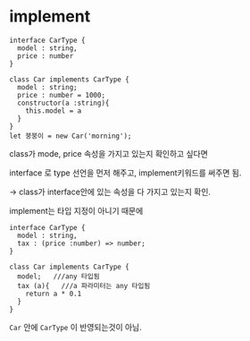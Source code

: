 # implement

```tsx
interface CarType {
  model : string,
  price : number
}

class Car implements CarType {
  model : string;
  price : number = 1000;
  constructor(a :string){
    this.model = a
  }
}
let 붕붕이 = new Car('morning');
```

class가 mode, price  속성을 가지고 있는지 확인하고 싶다면

interface 로 type 선언을 먼저 해주고, implement키워드를 써주면 됨.

→ class가 interface안에 있는 속성을 다 가지고 있는지 확인.

implement는 타입 지정이 아니기 때문에

```tsx
interface CarType {
  model : string,
  tax : (price :number) => number;
}

class Car implements CarType {
  model;   ///any 타입됨
  tax (a){   ///a 파라미터는 any 타입됨 
    return a * 0.1
  }
}
```

`Car`  안에 `CarType` 이 반영되는것이 아님.
